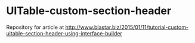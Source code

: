 # UITable-custom-section-header
Repository for article at http://www.blastar.biz/2015/01/11/tutorial-custom-uitable-section-header-using-interface-builder
